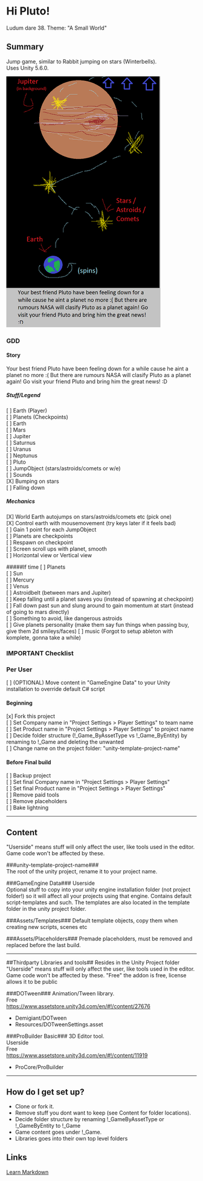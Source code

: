 # Hi Pluto! #
Ludum dare 38. Theme: "A Small World"

## Summary ##

Jump game, similar to Rabbit jumping on stars (Winterbells).   
Uses Unity 5.6.0.   

![Alt text](skiss_1.png)


### GDD ###

#### Story
Your best friend Pluto have been feeling down for a while cause he aint a planet no more :( 
But there are rumours NASA will clasify Pluto as a planet again! Go visit your friend Pluto and bring him the 
great news! :D

##### Stuff/Legend
[ ] Earth (Player)    
[ ] Planets (Checkpoints)   
	[ ] Earth    
	[ ] Mars   
	[ ] Jupiter   
	[ ] Saturnus  
	[ ] Uranus    
	[ ] Neptunus   
	[ ] Pluto   
[ ] JumpObject (stars/astroids/comets or w/e)   
[ ] Sounds    
[X] Bumping on stars   
[ ] Falling down

##### Mechanics
[X] World Earth autojumps on stars/astroids/comets etc (pick one)   
[X] Control earth with mousemovement (try keys later if it feels bad)   
[ ] Gain 1 point for each JumpObject   
[ ] Planets are checkpoints     
[ ] Respawn on checkpoint    
[ ] Screen scroll ups with planet, smooth    
[ ] Horizontal view or Vertical view

#####If time
[ ] Planets   
	[ ] Sun    
	[ ] Mercury   
	[ ] Venus    
	[ ] Astroidbelt (between mars and Jupiter)    
[ ] Keep falling until a planet saves you (instead of spawning at checkpoint)   
[ ] Fall down past sun and slung around to gain momentum at start (instead of going to mars directly)    
[ ] Something to avoid, like dangerous astroids  
[ ] Give planets personality (make them say fun things when passing buy, give them 2d smileys/faces)
[ ] music (Forgot to setup ableton with komplete, gonna take a while)    

### IMPORTANT Checklist ###

### Per User ###
[ ] (OPTIONAL) Move content in "GameEngine Data" to your Unity installation to override default C# script
#### Beginning ####
[x] Fork this project    
[ ] Set Company name in "Project Settings > Player Settings" to team name   
[ ] Set Product name in "Project Settings > Player Settings" to project name   
[ ] Decide folder structure (!_Game_ByAssetType vs !_Game_ByEntity) by renaming to !_Game and deleting the unwanted     
[ ] Change name on the project folder: "unity-template-project-name"

#### Before Final build ####
[ ] Backup project  
[ ] Set final Company name in "Project Settings > Player Settings"    
[ ] Set final Product name in "Project Settings > Player Settings"    
[ ] Remove paid tools   
[ ] Remove placeholders   
[ ] Bake lightning 

--------

## Content ##
"Userside" means stuff will only affect the user, like tools used in the editor. Game code won't be affected by these.

###unity-template-project-name###  
The root of the unity project, rename it to your project name.   

###GameEngine Data###
Userside  
Optional stuff to copy into your unity engine installation folder (not project folder!) so it will affect all your
projects using that engine. Contains default script-templates and such. The templates are also located in the template folder in the unity project folder.   

###Assets/Templates###
Default template objects, copy them when creating new scripts, scenes etc

###Assets/Placeholders###
Premade placeholders, must be removed and replaced before the last build.

-----

##Thirdparty Libraries and tools##
Resides in the Unity Project folder   
"Userside" means stuff will only affect the user, like tools used in the editor. Game code won't be affected by these.
"Free" the addon is free, license allows it to be public

###DOTween###
Animation/Tween library.  
Free   
https://www.assetstore.unity3d.com/en/#!/content/27676  

* Demigiant/DOTween
* Resources/DOTweenSettings.asset

###ProBuilder Basic###
3D Editor tool.  
Userside  
Free   
https://www.assetstore.unity3d.com/en/#!/content/11919

* ProCore/ProBuilder

---------

## How do I get set up? ##
* Clone or fork it.
* Remove stuff you dont want to keep (see Content for folder locations).
* Decide folder structure by renaming !_GameByAssetType or !_GameByEntity to !_Game
* Game content goes under !_Game. 
* Libraries goes into their own top level folders


## Links ##
[Learn Markdown](https://bitbucket.org/tutorials/markdowndemo)